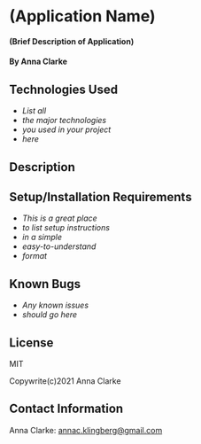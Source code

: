 # (Application Name)

#### (Brief Description of Application)

#### By Anna Clarke

## Technologies Used

* _List all_
* _the major technologies_
* _you used in your project_
* _here_

## Description

## Setup/Installation Requirements

* _This is a great place_
* _to list setup instructions_
* _in a simple_
* _easy-to-understand_
* _format_

## Known Bugs

* _Any known issues_
* _should go here_

## License

MIT

Copywrite(c)2021 Anna Clarke

## Contact Information

Anna Clarke: annac.klingberg@gmail.com